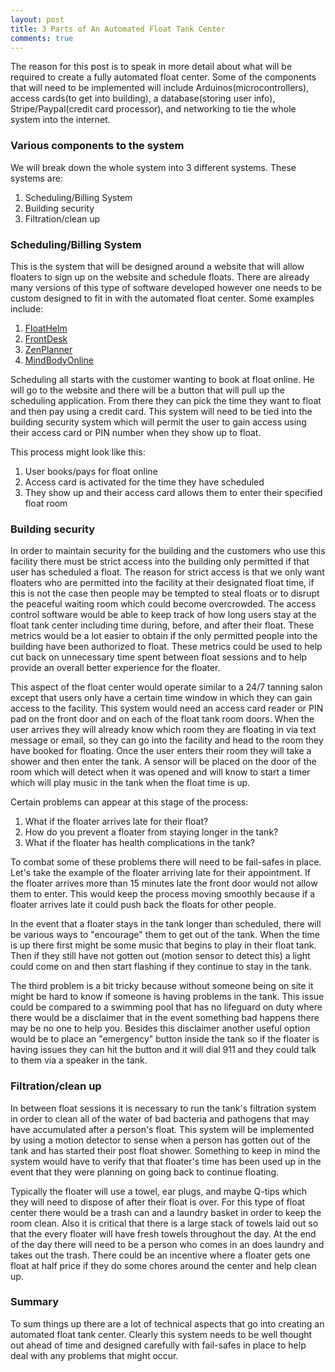 ```yaml
---
layout: post
title: 3 Parts of An Automated Float Tank Center
comments: true
---
```


The reason for this post is to speak in more detail about what will be required to create a fully automated float center. Some of the components that will need to be implemented will include Arduinos(microcontrollers), access cards(to get into building), a database(storing user info), Stripe/Paypal(credit card processor), and networking to tie the whole system into the internet.  

<h3>Various components to the system</h3>
We will break down the whole system into 3 different systems. These systems are:
<ol>
    <li>Scheduling/Billing System</li>
    <li>Building security</li>
    <li>Filtration/clean up</li>
</ol>


<h3>Scheduling/Billing System</h3>
This is the system that will be designed around a website that will allow floaters to sign up on the website and schedule floats.  
There are already many versions of this type of software developed however one needs to be custom designed to fit in with the automated float center. Some examples include:
<ol>
    <li><a href="https://floathelm.com/" target="blank">FloatHelm</a></li>
    <li><a href="http://www.frontdeskhq.com/" target="blank">FrontDesk</a></li>
    <li><a href="http://zenplanner.com/" target="blank">ZenPlanner</a></li>
    <li><a href="https://www.mindbodyonline.com/" target="blank">MindBodyOnline</a></li>
</ol>
Scheduling all starts with the customer wanting to book at float online.  He will go to the website and there will be a button that will pull up the scheduling application.  From there they can pick the time they want to float and then pay using a credit card.  This system will need to be tied into the building security system which will permit the user to gain access using their access card or PIN number when they show up to float.

This process might look like this:  
<ol>
    <li>User books/pays for float online</li>
    <li>Access card is activated for the time they have scheduled</li>
    <li>They show up and their access card allows them to enter their specified float room</li>
</ol>


<h3>Building security</h3>
In order to maintain security for the building and the customers who use this facility there must be strict access into the building only permitted if that user has scheduled a float.
The reason for strict access is that we only want floaters who are permitted into the facility at their designated float time,  if this is not the case then people may be tempted to steal floats or to disrupt the peaceful waiting room which could become overcrowded.  The access control software would be able to keep track of how long users stay at the float tank center including time during, before, and after their float.  These metrics would be a lot easier to obtain if the only permitted people into the building have been authorized to float.  These metrics could be used to help cut back on unnecessary time spent between float sessions and to help provide an overall better experience for the floater.

This aspect of the float center would operate similar to a 24/7 tanning salon except that users only have a certain time window in which they can gain access to the facility.  This system would need an access card reader or PIN pad on the front door and on each of the float tank room doors.  When the user arrives they will already know which room they are floating in via text message or email, so they can go into the facility and head to the room they have booked for floating.  Once the user enters their room they will take a shower and then enter the tank.  A sensor will be placed on the door of the room which will detect when it was opened and will know to start a timer which will play music in the tank when the float time is up.  

Certain problems can appear at this stage of the process:
<ol>
    <li>What if the floater arrives late for their float?</li>
    <li>How do you prevent a floater from staying longer in the tank?</li>
    <li>What if the floater has health complications in the tank?</li>
</ol>

To combat some of these problems there will need to be fail-safes in place.  Let's take the example of the floater arriving late for their appointment.  If the floater arrives more than 15 minutes late the front door would not allow them to enter.  This would keep the process moving smoothly because if a floater arrives late it could push back the floats for other people.  

In the event that a floater stays in the tank longer than scheduled, there will be various ways to "encourage" them to get out of the tank. When the time is up there first might be some music that begins to play in their float tank.  Then if they still have not gotten out (motion sensor to detect this) a light could come on and then start flashing if they continue to stay in the tank.  

The third problem is a bit tricky because without someone being on site it might be hard to know if someone is having problems in the tank.  This issue could be compared to a swimming pool that has no lifeguard on duty where there would be a disclaimer that in the event something bad happens there may be no one to help you.  Besides this disclaimer another useful option would be to place an "emergency" button inside the tank so if the floater is having issues they can hit the button and it will dial 911 and they could talk to them via a speaker in the tank.  


<h3>Filtration/clean up</h3>
In between float sessions it is necessary to run the tank's filtration system in order to clean all of the water of bad bacteria and pathogens that may have accumulated after a person's float.  This system will be implemented by using a motion detector to sense when a person has gotten out of the tank and has started their post float shower.  Something to keep in mind the system would have to verify that that floater's time has been used up in the event that they were planning on going back to continue floating.  

Typically the floater will use a towel, ear plugs, and maybe Q-tips which they will need to dispose of after their float is over.  For this type of float center there would be a trash can and a laundry basket in order to keep the room clean.  Also it is critical that there is a large stack of towels laid out so that the every floater will have fresh towels throughout the day.  At the end of the day there will need to be a person who comes in an does laundry and takes out the trash.  There could be an incentive where a floater gets one float at half price if they do some chores around the center and help clean up.

<h3>Summary</h3>
To sum things up there are a lot of technical aspects that go into creating an automated float tank center.  Clearly this system needs to be well thought out ahead of time and designed carefully with fail-safes in place to help deal with any problems that might occur.
